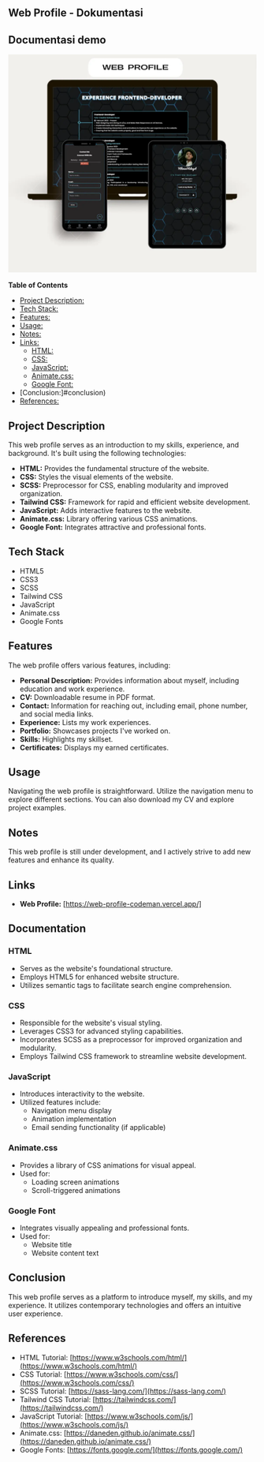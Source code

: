 ## Web Profile - Dokumentasi

## Documentasi demo

<img src="img/web-profilev2-13.webp" alt="web-demo">

**Table of Contents**

- [Project Description:](#project-description)
- [Tech Stack:](#tech-stack)
- [Features:](#features)
- [Usage:](#usage)
- [Notes:](#notes)
- [Links:](#links)
  - [HTML:](#html)
  - [CSS:](#css)
  - [JavaScript:](#javascript)
  - [Animate.css:](#animate-css)
  - [Google Font:](#google-font)
- [Conclusion:]#conclusion)
- [References:](#references)

## Project Description

This web profile serves as an introduction to my skills, experience, and background. It's built using the following technologies:

- **HTML:** Provides the fundamental structure of the website.
- **CSS:** Styles the visual elements of the website.
- **SCSS:** Preprocessor for CSS, enabling modularity and improved organization.
- **Tailwind CSS:** Framework for rapid and efficient website development.
- **JavaScript:** Adds interactive features to the website.
- **Animate.css:** Library offering various CSS animations.
- **Google Font:** Integrates attractive and professional fonts.

## Tech Stack

- HTML5
- CSS3
- SCSS
- Tailwind CSS
- JavaScript
- Animate.css
- Google Fonts

## Features

The web profile offers various features, including:

- **Personal Description:** Provides information about myself, including education and work experience.
- **CV:** Downloadable resume in PDF format.
- **Contact:** Information for reaching out, including email, phone number, and social media links.
- **Experience:** Lists my work experiences.
- **Portfolio:** Showcases projects I've worked on.
- **Skills:** Highlights my skillset.
- **Certificates:** Displays my earned certificates.

## Usage

Navigating the web profile is straightforward. Utilize the navigation menu to explore different sections. You can also download my CV and explore project examples.

## Notes

This web profile is still under development, and I actively strive to add new features and enhance its quality.

## Links

- **Web Profile:** [https://web-profile-codeman.vercel.app/]

## Documentation

### HTML

- Serves as the website's foundational structure.
- Employs HTML5 for enhanced website structure.
- Utilizes semantic tags to facilitate search engine comprehension.

### CSS

- Responsible for the website's visual styling.
- Leverages CSS3 for advanced styling capabilities.
- Incorporates SCSS as a preprocessor for improved organization and modularity.
- Employs Tailwind CSS framework to streamline website development.

### JavaScript

- Introduces interactivity to the website.
- Utilized features include:
  - Navigation menu display
  - Animation implementation
  - Email sending functionality (if applicable)

### Animate.css

- Provides a library of CSS animations for visual appeal.
- Used for:
  - Loading screen animations
  - Scroll-triggered animations

### Google Font

- Integrates visually appealing and professional fonts.
- Used for:
  - Website title
  - Website content text

## Conclusion

This web profile serves as a platform to introduce myself, my skills, and my experience. It utilizes contemporary technologies and offers an intuitive user experience.

## References

- HTML Tutorial: [https://www.w3schools.com/html/](https://www.w3schools.com/html/)
- CSS Tutorial: [https://www.w3schools.com/css/](https://www.w3schools.com/css/)
- SCSS Tutorial: [https://sass-lang.com/](https://sass-lang.com/)
- Tailwind CSS Tutorial: [https://tailwindcss.com/](https://tailwindcss.com/)
- JavaScript Tutorial: [https://www.w3schools.com/js/](https://www.w3schools.com/js/)
- Animate.css: [https://daneden.github.io/animate.css/](https://daneden.github.io/animate.css/)
- Google Fonts: [https://fonts.google.com/](https://fonts.google.com/)

